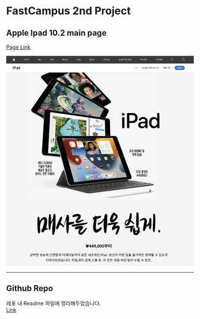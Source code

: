 # FastCampus 2nd Project
## Apple Ipad 10.2 main page

[Page Link](https://apple-ipad-10-2-mainpage-fo34ykvs7-anas-wg.vercel.app/)

![Page Image](./image/ipad_main.jpg)

---
## Github Repo
레포 내 Readme 파일에 정리해두었습니다.  
[Link](https://github.com/Anas-wg/apple-ipad-10.2-mainpage)